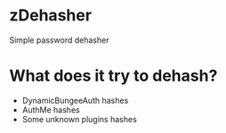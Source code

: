 # zDehasher
Simple password dehasher
# What does it try to dehash?

 - DynamicBungeeAuth hashes
 - AuthMe hashes
 - Some unknown plugins hashes
